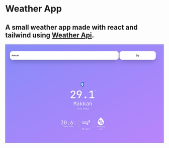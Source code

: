 # Weather App

## A small weather app made with react and tailwind using <a href="https://www.weatherapi.com/">Weather Api</a>.

![screenshot](/screenshot.png)

